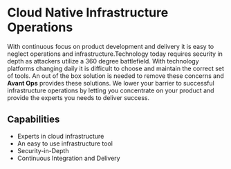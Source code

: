 # Cloud Native Infrastructure Operations
With continuous focus on product development and delivery it is easy to neglect operations and infrastructure.Technology today requires security in depth as attackers utilize a 360 degree battlefield. With technology platforms changing daily it is difficult to choose and maintain the correct set of tools. An out of the box solution is needed to remove these concerns and __Avant Ops__ provides these solutions. We lower your barrier to successful infrastructure operations by letting you concentrate on your product and provide the experts you needs to deliver success.

## Capabilities
  * Experts in cloud infrastructure
  * An easy to use infrastructure tool
  * Security-in-Depth
  * Continuous Integration and Delivery
